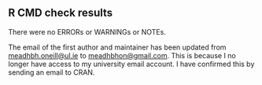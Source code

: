 ## R CMD check results
There were no ERRORs or WARNINGs or NOTEs.

The email of the first author and maintainer has been updated from meadhbh.oneill@ul.ie to
meadhbhon@gmail.com. This is because I no longer have access to my university email account.
I have confirmed this by sending an email to CRAN.
